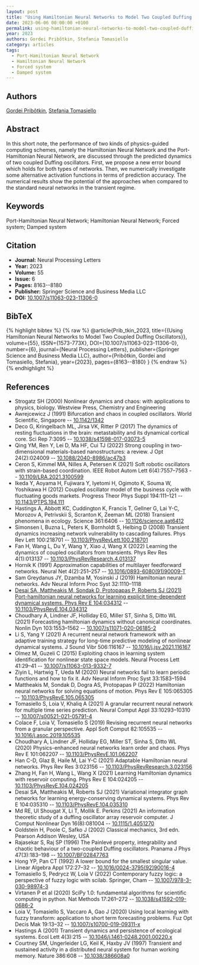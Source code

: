 ```yaml
---
layout: post
title: "Using Hamiltonian Neural Networks to Model Two Coupled Duffing Oscillators"
date: 2023-06-06 00:00:00 +0100
permalink: using-hamiltonian-neural-networks-to-model-two-coupled-duffing-oscillators
year: 2023
authors: Gordei Pribõtkin, Stefania Tomasiello
category: articles
tags:
  - Port-Hamiltonian Neural Network
  - Hamiltonian Neural Network
  - Forced system
  - Damped system
---
```

 
## Authors
[Gordei Pribõtkin](authors/gordei_pribotkin), [Stefania Tomasiello](authors/stefania_tomasiello)
 
## Abstract
In this short note, the performance of two kinds of physics-guided computing schemes, namely the Hamiltonian Neural Network and the Port-Hamiltonian Neural Network, are discussed through the predicted dynamics of two coupled Duffing oscillators. First, we propose a new error bound which holds for both types of networks. Then, we numerically investigate some alternative activation functions in terms of prediction accuracy. The numerical results show the potential of the approaches when compared to the standard neural networks in the transient regime.
 
## Keywords
Port-Hamiltonian Neural Network; Hamiltonian Neural Network; Forced system; Damped system
 
## Citation
- **Journal:** Neural Processing Letters
- **Year:** 2023
- **Volume:** 55
- **Issue:** 6
- **Pages:** 8163--8180
- **Publisher:** Springer Science and Business Media LLC
- **DOI:** [10.1007/s11063-023-11306-0](https://doi.org/10.1007/s11063-023-11306-0)
 
## BibTeX
{% highlight bibtex %}
{% raw %}
@article{Prib_tkin_2023,
  title={{Using Hamiltonian Neural Networks to Model Two Coupled Duffing Oscillators}},
  volume={55},
  ISSN={1573-773X},
  DOI={10.1007/s11063-023-11306-0},
  number={6},
  journal={Neural Processing Letters},
  publisher={Springer Science and Business Media LLC},
  author={Pribõtkin, Gordei and Tomasiello, Stefania},
  year={2023},
  pages={8163--8180}
}
{% endraw %}
{% endhighlight %}
 
## References
- Strogatz SH (2000) Nonlinear dynamics and chaos: with applications to physics, biology. Westview Press, Chemistry and Engineering
- Awrejcewicz J (1991) Bifurcation and chaos in coupled oscillators. World Scientific, Singapore -- [10.1142/1342](https://doi.org/10.1142/1342)
- Deco G, Kringelbach ML, Jirsa VK, Ritter P (2017) The dynamics of resting fluctuations in the brain: metastability and its dynamical cortical core. Sci Rep 7:3095 -- [10.1038/s41598-017-03073-5](https://doi.org/10.1038/s41598-017-03073-5)
- Qing YM, Ren Y, Lei D, Ma HF, Cui TJ (2022) Strong coupling in two-dimensional materials-based nanostructures: a review. J Opt 24(2):024009 -- [10.1088/2040-8986/ac47b3](https://doi.org/10.1088/2040-8986/ac47b3)
- Ceron S, Kimmel MA, Nilles A, Petersen K (2021) Soft robotic oscillators with strain-based coordination. IEEE Robot Autom Lett 6(4):7557–7563 -- [10.1109/LRA.2021.3100599](https://doi.org/10.1109/LRA.2021.3100599)
- Ikeda Y, Aoyama H, Fujiwara Y, Iyetomi H, Ogimoto K, Souma W, Yoshikawa H (2012) Coupled oscillator model of the business cycle with fluctuating goods markets. Progress Theor Phys Suppl 194:111–121 -- [10.1143/PTPS.194.111](https://doi.org/10.1143/PTPS.194.111)
- Hastings A, Abbott KC, Cuddington K, Francis T, Gellner G, Lai Y-C, Morozov A, Petrivskii S, Scranton K, Zeeman ML (2018) Transient phenomena in ecology. Science 361:6406 -- [10.1126/science.aat6412](https://doi.org/10.1126/science.aat6412)
- Simonsen I, Buzna L, Peters K, Bornholdt S, Helbing D (2008) Transient dynamics increasing network vulnerability to cascading failures. Phys Rev Lett 100:218701 -- [10.1103/PhysRevLett.100.218701](https://doi.org/10.1103/PhysRevLett.100.218701)
- Fan H, Wang L, Du Y, Wang Y, Xiao J, Wang X (2022) Learning the dynamics of coupled oscillators from transients. Phys Rev Res 4(1):013137 -- [10.1103/PhysRevResearch.4.013137](https://doi.org/10.1103/PhysRevResearch.4.013137)
- Hornik K (1991) Approximation capabilities of multilayer feedforward networks. Neural Net 4(2):251–257 -- [10.1016/0893-6080(91)90009-T](https://doi.org/10.1016/0893-6080(91)90009-T)
- Sam Greydanus JY, Dzamba M, Yosinski J (2019) Hamiltonian neural networks. Adv Neural Inform Proc Syst 32:1110–1118
- [Desai SA, Mattheakis M, Sondak D, Protopapas P, Roberts SJ (2021) Port-hamiltonian neural networks for learning explicit time-dependent dynamical systems. Phys Rev E 104:034312](port-hamiltonian-neural-networks-for-learning-explicit-time-dependent-dynamical-systems) -- [10.1103/PhysRevE.104.034312](https://doi.org/10.1103/PhysRevE.104.034312)
- Choudhary A, Lindner JF, Holliday EG, Miller ST, Sinha S, Ditto WL (2021) Forecasting hamiltonian dynamics without canonical coordinates. Nonlin Dyn 103:1553–1562 -- [10.1007/s11071-020-06185-2](https://doi.org/10.1007/s11071-020-06185-2)
- Li S, Yang Y (2021) A recurrent neural network framework with an adaptive training strategy for long-time predictive modeling of nonlinear dynamical systems. J Sound Vibr 506:116167 -- [10.1016/j.jsv.2021.116167](https://doi.org/10.1016/j.jsv.2021.116167)
- Olmez M, Guzeli C (2015) Exploiting chaos in learning system identification for nonlinear state space models. Neural Process Lett 41:29–41 -- [10.1007/s11063-013-9332-7](https://doi.org/10.1007/s11063-013-9332-7)
- Ziyin L, Hartwig T, Ueda M (2020) Neural networks fail to learn periodic functions and how to fix it. Adv Neural Inform Proc Syst 33:1583–1594
- Mattheakis M, Sondak D, Dogra AS, Protopapas P (2022) Hamiltonian neural networks for solving equations of motion. Phys Rev E 105:065305 -- [10.1103/PhysRevE.105.065305](https://doi.org/10.1103/PhysRevE.105.065305)
- Tomasiello S, Loia V, Khaliq A (2021) A granular recurrent neural network for multiple time series prediction. Neural Comput Appl 33:10293–10310 -- [10.1007/s00521-021-05791-4](https://doi.org/10.1007/s00521-021-05791-4)
- Colace F, Loia V, Tomasiello S (2019) Revising recurrent neural networks from a granular perspective. Appl Soft Comput 82:105535 -- [10.1016/j.asoc.2019.105535](https://doi.org/10.1016/j.asoc.2019.105535)
- Choudhary A, Lindner JF, Holliday EG, Miller ST, Sinha S, Ditto WL (2020) Physics-enhanced neural networks learn order and chaos. Phys Rev E 101:062207 -- [10.1103/PhysRevE.101.062207](https://doi.org/10.1103/PhysRevE.101.062207)
- Han C-D, Glaz B, Haile M, Lai Y-C (2021) Adaptable Hamiltonian neural networks. Phys Rev Res 3:023156 -- [10.1103/PhysRevResearch.3.023156](https://doi.org/10.1103/PhysRevResearch.3.023156)
- Zhang H, Fan H, Wang L, Wang X (2021) Learning Hamiltonian dynamics with reservoir computing. Phys Rev E 104:024205 -- [10.1103/PhysRevE.104.024205](https://doi.org/10.1103/PhysRevE.104.024205)
- Desai SA, Mattheakis M, Roberts SJ (2021) Variational integrator graph networks for learning energy-conserving dynamical systems. Phys Rev E 104:035310 -- [10.1103/PhysRevE.104.035310](https://doi.org/10.1103/PhysRevE.104.035310)
- Md RE, Ul Shougat X, Li T, Mollik E. Perkins (2021) An information theoretic study of a duffing oscillator array reservoir computer. J Comput Nonlinear Dyn 16(8):081004 -- [10.1115/1.4051270](https://doi.org/10.1115/1.4051270)
- Goldstein H, Poole C, Safko J (2002) Classical mechanics, 3rd edn. Pearson Addison Wesley, USA
- Rajasekar S, Raj SP (1996) The Painlevé property, integrability and chaotic behaviour of a two-coupled Duffing oscillators. Pranama J Phys 47(3):183–198 -- [10.1007/BF02847763](https://doi.org/10.1007/BF02847763)
- Hong YP, Pan CT (1992) A lower bound for the smallest singular value. Linear Algebra Appl 172:27–32 -- [10.1016/0024-3795(92)90016-4](https://doi.org/10.1016/0024-3795(92)90016-4)
- Tomasiello S, Pedrycz W, Loia V (2022) Contemporary fuzzy logic: a perspective of fuzzy logic with scilab. Springer, Cham -- [10.1007/978-3-030-98974-3](https://doi.org/10.1007/978-3-030-98974-3)
- Virtanen P et al (2020) SciPy 1.0: fundamental algorithms for scientific computing in python. Nat Methods 17:261–272 -- [10.1038/s41592-019-0686-2](https://doi.org/10.1038/s41592-019-0686-2)
- Loia V, Tomasiello S, Vaccaro A, Gao J (2020) Using local learning with fuzzy transform: application to short term forecasting problems. Fuz Opt Decis Mak 19:13–32 -- [10.1007/s10700-019-09311-x](https://doi.org/10.1007/s10700-019-09311-x)
- Hastings A (2001) Transient dynamics and persistence of ecological systems. Ecol Lett 4(3):215 -- [10.1046/j.1461-0248.2001.00220.x](https://doi.org/10.1046/j.1461-0248.2001.00220.x)
- Courtney SM, Ungerleider LG, Keil K, Haxby JV (1997) Transient and sustained activity in a distributed neural system for human working memory. Nature 386:608 -- [10.1038/386608a0](https://doi.org/10.1038/386608a0)

